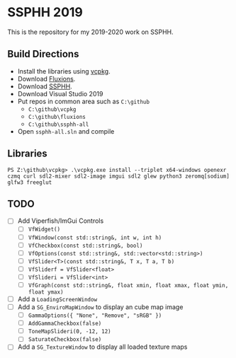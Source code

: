# SSPHH 2019

This is the repository for my 2019-2020 work on SSPHH.

## Build Directions

* Install the libraries using [vcpkg](https://github.com/Microsoft/vcpkg).
* Download [Fluxions](https://github.com/microwerx/fluxions).
* Download [SSPHH](https://github.com/microwerx/ssphh-all).
* Download Visual Studio 2019
* Put repos in common area such as `C:\github`
  * `C:\github\vcpkg`
  * `C:\github\fluxions`
  * `C:\github\ssphh-all`
* Open `ssphh-all.sln` and compile

## Libraries

```
PS Z:\github\vcpkg> .\vcpkg.exe install --triplet x64-windows openexr czmq curl sdl2-mixer sdl2-image imgui sdl2 glew python3 zeromq[sodium] glfw3 freeglut
```

## TODO

- [ ] Add Viperfish/ImGui Controls
  - [ ] `VfWidget()`
  - [ ] `VfWindow(const std::string&, int w, int h)`
  - [ ] `VfCheckbox(const std::string&, bool)`
  - [ ] `VfOptions(const std::string&, std::vector<std::string>)`
  - [ ] `VfSlider<T>(const std::string&, T x, T a, T b)`
  - [ ] `VfSliderf = VfSlider<float>`
  - [ ] `VfSlideri = VfSlider<int>`
  - [ ] `VfGraph(const std::string&, float xmin, float xmax, float ymin, float ymax)`
- [ ] Add a `LoadingScreenWindow`
- [ ] Add a `SG_EnviroMapWindow` to display an cube map image
  - [ ] `GammaOptions({ "None", "Remove", "sRGB" })`
  - [ ] `AddGammaCheckbox(false)`
  - [ ] `ToneMapSlideri(0, -12, 12)`
  - [ ] `SaturateCheckbox(false)`
- [ ] Add a `SG_TextureWindow` to display all loaded texture maps
